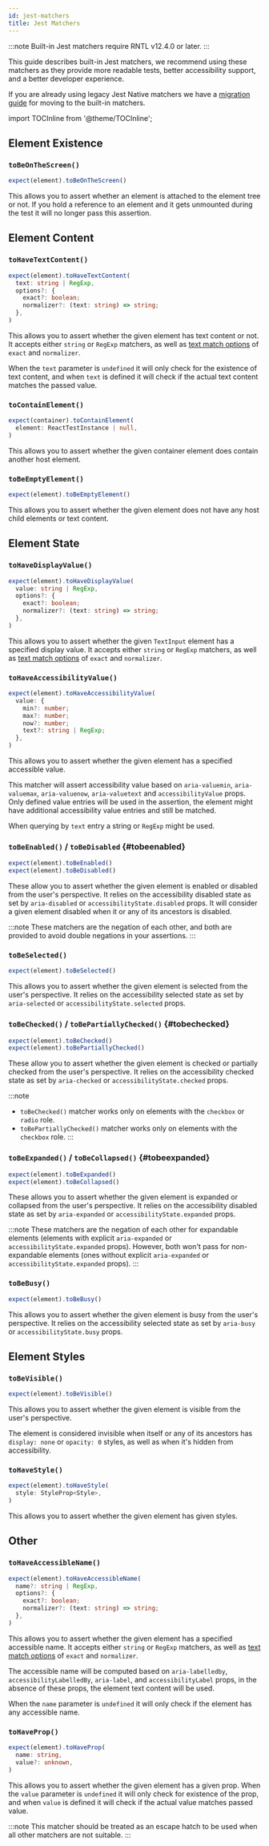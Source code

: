 ```yaml
---
id: jest-matchers
title: Jest Matchers
---
```


:::note
Built-in Jest matchers require RNTL v12.4.0 or later.
:::

This guide describes built-in Jest matchers, we recommend using these matchers as they provide more readable tests, better accessibility support, and a better developer experience.

If you are already using legacy Jest Native matchers we have a [migration guide](migration-jest-native) for moving to the built-in matchers.

import TOCInline from '@theme/TOCInline';

<TOCInline toc={toc} />

## Element Existence

### `toBeOnTheScreen()`

```ts
expect(element).toBeOnTheScreen()
```

This allows you to assert whether an element is attached to the element tree or not. If you hold a reference to an element and it gets unmounted during the test it will no longer pass this assertion.

## Element Content

### `toHaveTextContent()`

```ts
expect(element).toHaveTextContent(
  text: string | RegExp,
  options?: {
    exact?: boolean;
    normalizer?: (text: string) => string;
  },
)
```

This allows you to assert whether the given element has text content or not. It accepts either `string` or `RegExp` matchers, as well as [text match options](Queries.md#text-match-options) of `exact` and `normalizer`.

When the `text` parameter is `undefined` it will only check for the existence of text content, and when `text` is defined it will check if the actual text content matches the passed value.

### `toContainElement()`

```ts
expect(container).toContainElement(
  element: ReactTestInstance | null,
)
```

This allows you to assert whether the given container element does contain another host element.

### `toBeEmptyElement()`

```ts
expect(element).toBeEmptyElement()
```

This allows you to assert whether the given element does not have any host child elements or text content.





## Element State

### `toHaveDisplayValue()`

```ts
expect(element).toHaveDisplayValue(
  value: string | RegExp,
  options?: {
    exact?: boolean;
    normalizer?: (text: string) => string;
  },
)
```

This allows you to assert whether the given `TextInput` element has a specified display value. It accepts either `string` or `RegExp` matchers, as well as [text match options](Queries.md#text-match-options) of `exact` and `normalizer`.

### `toHaveAccessibilityValue()`

```ts
expect(element).toHaveAccessibilityValue(
  value: {
    min?: number;
    max?: number;
    now?: number;
    text?: string | RegExp;
  },
)
```

This allows you to assert whether the given element has a specified accessible value.

This matcher will assert accessibility value based on `aria-valuemin`, `aria-valuemax`, `aria-valuenow`, `aria-valuetext` and `accessibilityValue` props. Only defined value entries will be used in the assertion,  the element might have additional accessibility value entries and still be matched.

When querying by `text` entry a string or `RegExp` might be used.


### `toBeEnabled()` / `toBeDisabled` {#tobeenabled}

```ts
expect(element).toBeEnabled()
expect(element).toBeDisabled()
```

These allow you to assert whether the given element is enabled or disabled from the user's perspective. It relies on the accessibility disabled state as set by `aria-disabled` or `accessibilityState.disabled` props. It will consider a given element disabled when it or any of its ancestors is disabled.

:::note
These matchers are the negation of each other, and both are provided to avoid double negations in your assertions.
:::


### `toBeSelected()`

```ts
expect(element).toBeSelected()
```

This allows you to assert whether the given element is selected from the user's perspective. It relies on the accessibility selected state as set by `aria-selected` or `accessibilityState.selected` props.


### `toBeChecked()` / `toBePartiallyChecked()` {#tobechecked}

```ts
expect(element).toBeChecked()
expect(element).toBePartiallyChecked()
```

These allow you to assert whether the given element is checked or partially checked from the user's perspective. It relies on the accessibility checked state as set by `aria-checked` or `accessibilityState.checked` props.

:::note
* `toBeChecked()` matcher works only on elements with the `checkbox` or `radio` role.
* `toBePartiallyChecked()` matcher works only on elements with the `checkbox` role.
:::

### `toBeExpanded()` /  `toBeCollapsed()` {#tobeexpanded}

```ts
expect(element).toBeExpanded()
expect(element).toBeCollapsed()
```

These allows you to assert whether the given element is expanded or collapsed from the user's perspective. It relies on the accessibility disabled state as set by `aria-expanded` or `accessibilityState.expanded` props.

:::note
These matchers are the negation of each other for expandable elements (elements with explicit `aria-expanded` or `accessibilityState.expanded` props). However, both won't pass for non-expandable elements (ones without explicit `aria-expanded` or `accessibilityState.expanded` props).
:::


### `toBeBusy()`

```ts
expect(element).toBeBusy()
```

This allows you to assert whether the given element is busy from the user's perspective. It relies on the accessibility selected state as set by `aria-busy` or `accessibilityState.busy` props.

## Element Styles

### `toBeVisible()`

```ts
expect(element).toBeVisible()
```

This allows you to assert whether the given element is visible from the user's perspective. 

The element is considered invisible when itself or any of its ancestors has `display: none` or `opacity: 0` styles, as well as when it's hidden from accessibility.

### `toHaveStyle()`

```ts
expect(element).toHaveStyle(
  style: StyleProp<Style>,
)
```

This allows you to assert whether the given element has given styles. 

## Other

### `toHaveAccessibleName()`

```ts
expect(element).toHaveAccessibleName(
  name?: string | RegExp,
  options?: {
    exact?: boolean;
    normalizer?: (text: string) => string;
  },
)
```

This allows you to assert whether the given element has a specified accessible name. It accepts either `string` or `RegExp` matchers, as well as [text match options](Queries.md#text-match-options) of `exact` and `normalizer`.

The accessible name will be computed based on `aria-labelledby`, `accessibilityLabelledBy`, `aria-label`, and `accessibilityLabel` props, in the absence of these props, the element text content will be used.

When the `name` parameter is `undefined` it will only check if the element has any accessible name.

### `toHaveProp()`

```ts
expect(element).toHaveProp(
  name: string,
  value?: unknown,
)
```

This allows you to assert whether the given element has a given prop. When the `value` parameter is `undefined` it will only check for existence of the prop, and when `value` is defined it will check if the actual value matches passed value.

:::note
This matcher should be treated as an escape hatch to be used when all other matchers are not suitable.
:::